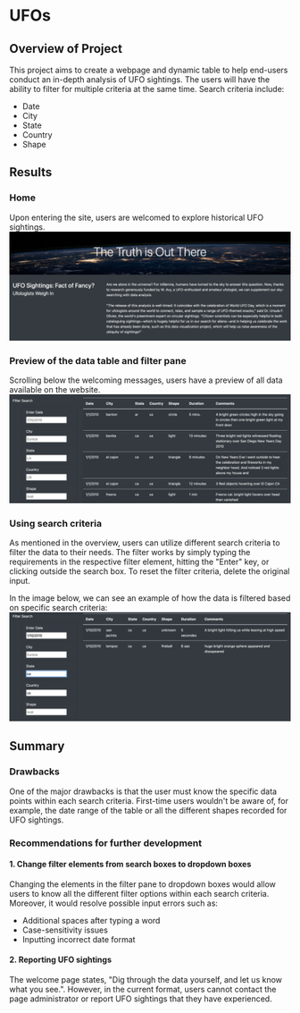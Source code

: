 # UFOs
## Overview of Project
This project aims to create a webpage and dynamic table to help end-users conduct an in-depth analysis of UFO sightings. The users will have the ability to filter for multiple criteria at the same time. Search criteria include:
- Date
- City
- State
- Country
- Shape

## Results
### Home
Upon entering the site, users are welcomed to explore historical UFO sightings.
![Welcome Page](https://github.com/msevillano89/UFOs/blob/main/static/Images/Welcome_Page.png)

### Preview of the data table and filter pane
Scrolling below the welcoming messages, users have a preview of all data available on the website.
![Table](https://github.com/msevillano89/UFOs/blob/main/static/Images/Table.png)

### Using search criteria
As mentioned in the overview, users can utilize different search criteria to filter the data to their needs. The filter works by simply typing the requirements in the respective filter element, hitting the "Enter" key, or clicking outside the search box. To reset the filter criteria, delete the original input.

In the image below, we can see an example of how the data is filtered based on specific search criteria:
![Filter](https://github.com/msevillano89/UFOs/blob/main/static/Images/Filter.png)

## Summary
### Drawbacks
One of the major drawbacks is that the user must know the specific data points within each search criteria. First-time users wouldn't be aware of, for example, the date range of the table or all the different shapes recorded for UFO sightings. 

### Recommendations for further development
#### 1. Change filter elements from search boxes to dropdown boxes
Changing the elements in the filter pane to dropdown boxes would allow users to know all the different filter options within each search criteria. Moreover, it would resolve possible input errors such as:
- Additional spaces after typing a word
- Case-sensitivity issues
- Inputting incorrect date format

#### 2. Reporting UFO sightings
The welcome page states, "Dig through the data yourself, and let us know what you see.". However, in the current format, users cannot contact the page administrator or report UFO sightings that they have experienced.
